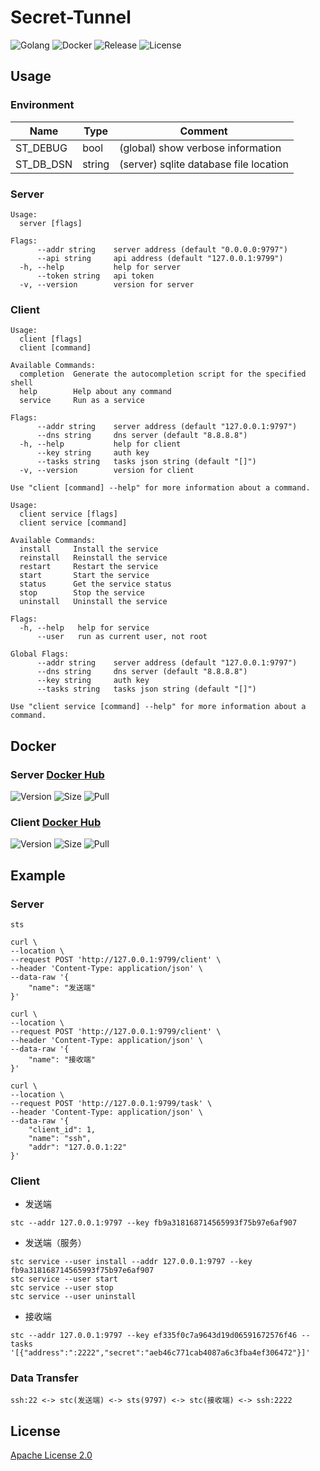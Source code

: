 # Secret-Tunnel

![Golang](https://img.shields.io/github/workflow/status/starudream/secret-tunnel/Golang/master?style=for-the-badge)
![Docker](https://img.shields.io/github/workflow/status/starudream/secret-tunnel/Docker/master?label=Docker&style=for-the-badge)
![Release](https://img.shields.io/github/v/release/starudream/secret-tunnel?include_prereleases&style=for-the-badge)
![License](https://img.shields.io/github/license/starudream/secret-tunnel?style=for-the-badge)

## Usage

### Environment

| Name      | Type   | Comment                                |
|-----------|--------|----------------------------------------|
| ST_DEBUG  | bool   | (global) show verbose information      |
| ST_DB_DSN | string | (server) sqlite database file location |

### Server

```text
Usage:
  server [flags]

Flags:
      --addr string    server address (default "0.0.0.0:9797")
      --api string     api address (default "127.0.0.1:9799")
  -h, --help           help for server
      --token string   api token
  -v, --version        version for server
```

### Client

```text
Usage:
  client [flags]
  client [command]

Available Commands:
  completion  Generate the autocompletion script for the specified shell
  help        Help about any command
  service     Run as a service

Flags:
      --addr string    server address (default "127.0.0.1:9797")
      --dns string     dns server (default "8.8.8.8")
  -h, --help           help for client
      --key string     auth key
      --tasks string   tasks json string (default "[]")
  -v, --version        version for client

Use "client [command] --help" for more information about a command.
```

```text
Usage:
  client service [flags]
  client service [command]

Available Commands:
  install     Install the service
  reinstall   Reinstall the service
  restart     Restart the service
  start       Start the service
  status      Get the service status
  stop        Stop the service
  uninstall   Uninstall the service

Flags:
  -h, --help   help for service
      --user   run as current user, not root

Global Flags:
      --addr string    server address (default "127.0.0.1:9797")
      --dns string     dns server (default "8.8.8.8")
      --key string     auth key
      --tasks string   tasks json string (default "[]")

Use "client service [command] --help" for more information about a command.
```

## Docker

### Server [Docker Hub](https://hub.docker.com/r/starudream/secret-tunnel-server)

![Version](https://img.shields.io/docker/v/starudream/secret-tunnel-server?style=for-the-badge)
![Size](https://img.shields.io/docker/image-size/starudream/secret-tunnel-server/latest?style=for-the-badge)
![Pull](https://img.shields.io/docker/pulls/starudream/secret-tunnel-server?style=for-the-badge)

### Client [Docker Hub](https://hub.docker.com/r/starudream/secret-tunnel-client)

![Version](https://img.shields.io/docker/v/starudream/secret-tunnel-client?style=for-the-badge)
![Size](https://img.shields.io/docker/image-size/starudream/secret-tunnel-client/latest?style=for-the-badge)
![Pull](https://img.shields.io/docker/pulls/starudream/secret-tunnel-client?style=for-the-badge)

## Example

### Server

```shell
sts
```

```shell
curl \
--location \
--request POST 'http://127.0.0.1:9799/client' \
--header 'Content-Type: application/json' \
--data-raw '{
    "name": "发送端"
}'
```

```shell
curl \
--location \
--request POST 'http://127.0.0.1:9799/client' \
--header 'Content-Type: application/json' \
--data-raw '{
    "name": "接收端"
}'
```

```shell
curl \
--location \
--request POST 'http://127.0.0.1:9799/task' \
--header 'Content-Type: application/json' \
--data-raw '{
    "client_id": 1,
    "name": "ssh",
    "addr": "127.0.0.1:22"
}'
```

### Client

- 发送端

```shell
stc --addr 127.0.0.1:9797 --key fb9a318168714565993f75b97e6af907
```

- 发送端（服务）

```shell
stc service --user install --addr 127.0.0.1:9797 --key fb9a318168714565993f75b97e6af907
stc service --user start
stc service --user stop
stc service --user uninstall
```

- 接收端

```shell
stc --addr 127.0.0.1:9797 --key ef335f0c7a9643d19d06591672576f46 --tasks '[{"address":":2222","secret":"aeb46c771cab4087a6c3fba4ef306472"}]'
```

### Data Transfer

```text
ssh:22 <-> stc(发送端) <-> sts(9797) <-> stc(接收端) <-> ssh:2222
```

## License

[Apache License 2.0](./LICENSE)

